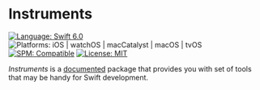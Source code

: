 # Instruments

[![Language: Swift 6.0](https://img.shields.io/badge/Language-Swift%206.0-F48041.svg?style=flat)](https://developer.apple.com/swift)
![Platforms: iOS | watchOS | macCatalyst | macOS | tvOS](https://img.shields.io/badge/Platforms-iOS%20%7C%20watchOS%20%7C%20macCatalyst%20%7C%20macOS%20%7C%20tvOS-blue.svg?style=flat)
[![SPM: Compatible](https://img.shields.io/badge/SPM-Compatible-4BC51D.svg?style=flat)](https://swift.org/package-manager/)
[![License: MIT](http://img.shields.io/badge/License-MIT-lightgray.svg?style=flat)](https://github.com/InstrumentBox/Instruments/blob/main/LICENSE)

*Instruments* is a [documented](https://instrumentbox.github.io/Instruments/documentation/instruments/) 
package that provides you with set of tools that may be handy for Swift development.
